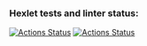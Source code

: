 ### Hexlet tests and linter status:
[![Actions Status](https://github.com/craz3r/devops-for-programmers-project-74/workflows/hexlet-check/badge.svg)](https://github.com/craz3r/devops-for-programmers-project-74/actions)
[![Actions Status](https://github.com/craz3r/devops-for-programmers-project-74/workflows/push/badge.svg)](https://github.com/craz3r/devops-for-programmers-project-74/workflows/push.yml/badge.svg)
